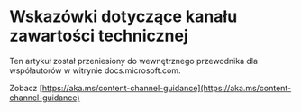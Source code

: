 # <a name="technical-content-channel-guidance"></a>Wskazówki dotyczące kanału zawartości technicznej

Ten artykuł został przeniesiony do wewnętrznego przewodnika dla współautorów w witrynie docs.microsoft.com.

Zobacz [https://aka.ms/content-channel-guidance](https://aka.ms/content-channel-guidance)
